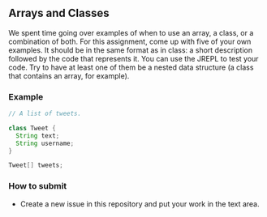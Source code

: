 ## Arrays and Classes

We spent time going over examples of when to use an array, a class, or a combination of both. For this assignment, come up with five of your own examples. It should be in the same format as in class: a short description followed by the code that represents it. You can use the JREPL to test your code. Try to have at least one of them be a nested data structure (a class that contains an array, for example).

### Example

```java
// A list of tweets.

class Tweet {
  String text;
  String username;
}

Tweet[] tweets;
```

### How to submit

* Create a new issue in this repository and put your work in the text area.
